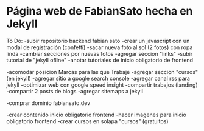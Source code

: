 # Página web de FabianSato hecha en Jekyll

To Do:
-subir repositorio backend fabian sato
-crear un javascript con un modal de registración (confetti)
-sacar nueva foto al sol (2 fotos) con ropa linda
-cambiar secciones por nuevas fotos
-agregar seccion "links"
-subir tutorial de "jekyll ofline"
-anotar tutoriales de inicio obligatorio de frontend 

-acomodar posicion Marcas para las que Trabajé
-agregar seccion "cursos" (en jekyll)
-agregar sitio a google search console
-agregar canal rss para jekyll
-optimizar web con google speed insight
-compartir trabajos (landing)
-compartir 2 posts de blogs
-agregar sitemaps a jekyll

-comprar dominio fabiansato.dev

-crear contenido inicio obligatorio frontend
-hacer imagenes para inicio obligatorio frontend
-crear cursos en solapa "cursos" (gratuitos)